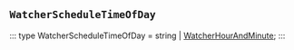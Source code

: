 ## `WatcherScheduleTimeOfDay`
:::
type WatcherScheduleTimeOfDay = string | [WatcherHourAndMinute](./WatcherHourAndMinute.md);
:::
